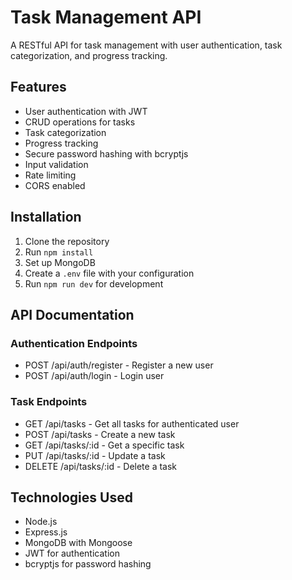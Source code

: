 # Task Management API

A RESTful API for task management with user authentication, task categorization, and progress tracking.

## Features

- User authentication with JWT
- CRUD operations for tasks
- Task categorization
- Progress tracking
- Secure password hashing with bcryptjs
- Input validation
- Rate limiting
- CORS enabled

## Installation

1. Clone the repository
2. Run `npm install`
3. Set up MongoDB
4. Create a `.env` file with your configuration
5. Run `npm run dev` for development

## API Documentation

### Authentication Endpoints
- POST /api/auth/register - Register a new user
- POST /api/auth/login - Login user

### Task Endpoints
- GET /api/tasks - Get all tasks for authenticated user
- POST /api/tasks - Create a new task
- GET /api/tasks/:id - Get a specific task
- PUT /api/tasks/:id - Update a task
- DELETE /api/tasks/:id - Delete a task

## Technologies Used

- Node.js
- Express.js
- MongoDB with Mongoose
- JWT for authentication
- bcryptjs for password hashing
